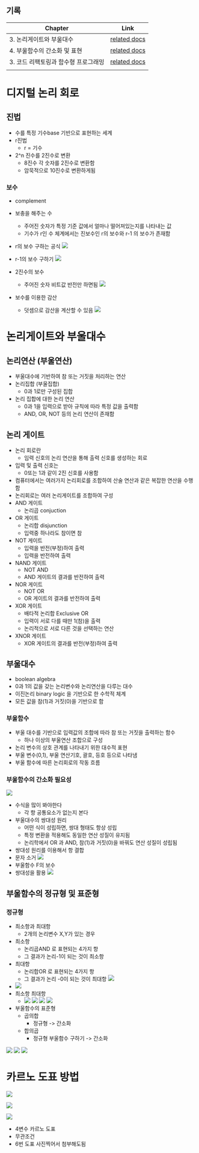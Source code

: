 ## 기록
| **Chapter**           | **Link**                                                    |
| --------------------- | ----------------------------------------------------------- |
| 3. 논리게이트와 부울대수        | [related docs](Etc/디지털-논리-회로/note2.md)                      |
| 4. 부울함수의 간소화 및 표현     | [related docs](Etc/디지털-논리-회로/note3.md)                      |
| 3. 코드 리팩토링과 함수형 프로그래밍 | [related docs](Etc/실시간-모니터링-시스템을-만들며-정복하는-MEVN/chapter3.md) |
|                       |                                                             |


# 디지털 논리 회로

## 진법
- 수를 특정 기수base 기반으로 표현하는 세계
- r진법
	- r = 기수
- 2^n 진수를 2진수로 변환
	- 8진수 각 숫자를 2진수로 변환함
	- 암묵적으로 10진수로 변환하게됨
### 보수
- complement
- 보충을 해주는 수
	- 주어진 숫자가 특정 기준 값에서 얼마나 떨어져있는지를 나타내는 값
	- 기수가 r인 수 체계에서는 진보수인 r의 보수와 r-1 의 보수가 존재함
- r의 보수 구하는 공식
![](https://i.imgur.com/VU6dEo5.png)
- r-1의 보수 구하기
![](https://i.imgur.com/mWXks5e.png)

- 2진수의 보수
	- 주어진 숫자 비트값 반전만 하면됨
![](https://i.imgur.com/E9scVtL.png)
- 보수를 이용한 감산
	- 덧셈으로 감산을 계산할 수 있음
![](https://i.imgur.com/kHGVYGQ.png)
# 논리게이트와 부울대수
## 논리연산 (부울연산)
- 부울대수에 기반하여 참 또는 거짓을 처리하는 연산
- 논리집합 (부울집합)
	- 0과 1로만 구성된 집합
- 논리 집합에 대한 논리 연산
	- 0과 1을 입력으로 받아 규칙에 따라 특정 값을 출력함
	- AND, OR, NOT 등의 논리 연산이 존재함
## 논리 게이트
- 논리 회로란
	- 임력 신호의 논리 연산을 통해 출력 신호를 생성하는 회로
- 입력 및 출력 신호는
	- 0또는 1과 같이 2진 신호를 사용함
- 컴퓨터에서는 여러가지 논리회로를 조합하여 산술 연산과 같은 복잡한 연산을 수행함
- 논리회로는 여러 논리게이트를 조합하여 구성
- AND 게이트
	- 논리곱 conjuction
- OR 게이트
	- 논리합 disjunction
	- 입력중 하나라도 참이면 참
- NOT 게이트
	- 입력을 반전(부정)하여 출력
	- 입력을 반전하여 출력
- NAND 게이트
	- NOT AND
	- AND 게이트의 결과를 반전하여 출력
- NOR 게이트
	- NOT OR
	- OR 게이트의 결과를 반전하여 출력
- XOR 게이트
	- 배타적 논리합 Exclusive OR
	- 입력이 서로 다를 때만 1(참)을 출력
	- 논리적으로 서로 다른 것을 선택하는 연산
- XNOR 게이트
	- XOR 게이트의 결과를 반전(부정)하여 출력
## 부울대수
- boolean algebra
- 0과 1의 값을 갖는 논리변수와 논리연산을 다루는 대수
- 이진논리 binary logic 을 기반으로 한 수학적 체계
- 모든 값을 참(1)과 거짓(0)을 기반으로 함
### 부울함수
- 부울 대수를 기반으로 입력값의 조합에 따라 참 또는 거짓을 출력하는 함수
	- 하나 이상의 부울연산 조합으로 구성
- 논리 변수의 상호 관계를 나타내기 위한 대수적 표현
- 부울 변수(0,1), 부울 연산기호, 괄호, 등호 등으로 나타냄
- 부울 함수에 따른 논리회로의 작동 흐름
### 부울함수의 간소화 필요성
![](https://i.imgur.com/YvzQs30.png)
- 수식을 많이 봐야한다
	- 각 항 공통요소가 없는지 본다
- 부울대수의 쌍대성 원리
	- 어떤 식이 성립하면, 쌍대 형태도 항상 성립
	- 특정 변환을 적용해도 동일한 연산 성질이 유지됨
	- 논리학에서 OR 과 AND, 참(1)과 거짓(0)을 바꿔도 연산 성질이 성립됨
- 쌍대성 원리를 이용해서 항 결합
- 문자 소거
![](https://i.imgur.com/njEHcB1.png)
- 부울함수 F의 보수
- 쌍대성을 활용
![](https://i.imgur.com/xuFhI56.png)
## 부울함수의 정규형 및 표준형
### 정규형
- 최소항과 최대항
	- 2개의 논리변수 X,Y가 있는 경우
- 최소항
	- 논리곱AND 로 표현되는 4가지 항
	- 그 결과가 논리-1이 되는 것이 최소항
- 최대항
	- 논리합OR 로 표현되는 4가지 항
	- 그 결과가 논리 -0이 되는 것이 최대항
![](https://i.imgur.com/Bc9MQ8T.png)
- ![](https://i.imgur.com/4KLDtSx.png)
- 최소항 최대항
	- ![](https://i.imgur.com/byGyWHY.png)
![](https://i.imgur.com/EBkU7Ur.png)
![](https://i.imgur.com/lj9l3Su.png)
![](https://i.imgur.com/HAOmhud.png)
- 부울함수의 표준형
	- 곱의합
		- 정규형 -> 간소화
	- 합의곱
		- 정규형 부울함수 구하기 -> 간소화

![](https://i.imgur.com/VIwBeAz.png)
![](https://i.imgur.com/44vvioK.png)
![](https://i.imgur.com/kcWnc5j.png)
# 카르노 도표 방법
![](https://i.imgur.com/v6TywDI.png)

![](https://i.imgur.com/TKemwJK.png)

![](https://i.imgur.com/3L7AlDc.png)

- 4변수 카르노 도표
- 무관조건
- 6번 도표 사진찍어서 첨부해도됨
